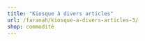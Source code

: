 ```yaml
---
title: "Kiosque à divers articles"
url: /faranah/kiosque-a-divers-articles-3/
shop: commodité
---
```

